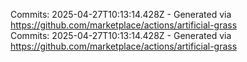 Commits: 2025-04-27T10:13:14.428Z - Generated via https://github.com/marketplace/actions/artificial-grass
<br>
Commits: 2025-04-27T10:13:14.428Z - Generated via https://github.com/marketplace/actions/artificial-grass
<br>
